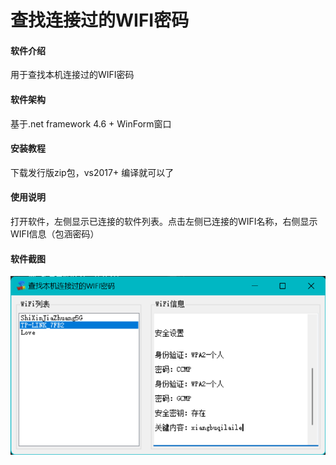 # 查找连接过的WIFI密码

#### 软件介绍
用于查找本机连接过的WIFI密码

#### 软件架构
基于.net framework 4.6 + WinForm窗口


#### 安装教程
下载发行版zip包，vs2017+ 编译就可以了

#### 使用说明
打开软件，左侧显示已连接的软件列表。点击左侧已连接的WIFI名称，右侧显示WIFI信息（包涵密码）

#### 软件截图
![主界面](images/MainForm.png)